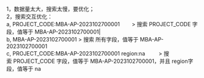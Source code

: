 1，数据量太大，搜索太慢，要优化；  
2，搜索交互优化：  
a, PROJECT_CODE:MBA-AP-2023102700001        > 搜索 PROJECT_CODE 字段，值等于 MBA-AP-2023102700001|  
b, MBA-AP-2023102700001 > 搜索 所有字段，值等于 MBA-AP-2023102700001  
c, PROJECT_CODE:MBA-AP-2023102700001 region:na         > 搜索 PROJECT_CODE 字段，值等于 MBA-AP-2023102700001，并且 region字段，值等于 na
